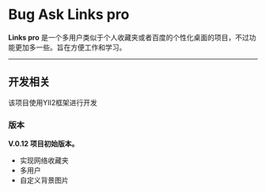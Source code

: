 
# Bug Ask Links pro

**Links pro** 是一个多用户类似于个人收藏夹或者百度的个性化桌面的项目，不过功能更加多一些。旨在方便工作和学习。

----------

## 开发相关

该项目使用YII2框架进行开发

### 版本
**V.0.12 项目初始版本。**
- 实现网络收藏夹
- 多用户
- 自定义背景图片
